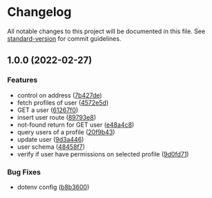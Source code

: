 # Changelog

All notable changes to this project will be documented in this file. See [standard-version](https://github.com/conventional-changelog/standard-version) for commit guidelines.

## 1.0.0 (2022-02-27)


### Features

* control on address ([7b427de](https://github.com/dropps-nft/dropps-back/commit/7b427de2d433a683afaf3953930a071512e2f230))
* fetch profiles of user ([4572e5d](https://github.com/dropps-nft/dropps-back/commit/4572e5db0308f1931c5bef8d7f795022eb90bcfb))
* GET a user ([61267f0](https://github.com/dropps-nft/dropps-back/commit/61267f03a029f609b7d4456ec17ad300e462adca))
* insert user route ([89793e8](https://github.com/dropps-nft/dropps-back/commit/89793e8738bae31c43784bbc9e74f5223c35a21f))
* not-found return for GET user ([e48a4c8](https://github.com/dropps-nft/dropps-back/commit/e48a4c8a2b6cc951b0c5a8b087c90b3b28e369d4))
* query users of a profile ([20f9b43](https://github.com/dropps-nft/dropps-back/commit/20f9b43af8857533266374d64f72caaeeef5b0a1))
* update user ([9d3a446](https://github.com/dropps-nft/dropps-back/commit/9d3a44631959839fc0f39e9805de3ee02890a1e7))
* user schema ([48458f7](https://github.com/dropps-nft/dropps-back/commit/48458f74f022f978c3a6c2dc76ecdb56b8f16444))
* verify if user have permissions on selected profile ([9d0fd71](https://github.com/dropps-nft/dropps-back/commit/9d0fd7113fdfe7c6e85b12ac9371853810b295d0))


### Bug Fixes

* dotenv config ([b8b3600](https://github.com/dropps-nft/dropps-back/commit/b8b3600a947847995713b60ceb5cbb00a1a915ce))
